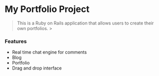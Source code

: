 # My Portfolio Project

> This is a Ruby on Rails application that allows users to create their own portfolios. >

### Features

- Real time chat engine for comments
- Blog
- Portfolio 
- Drag and drop interface

